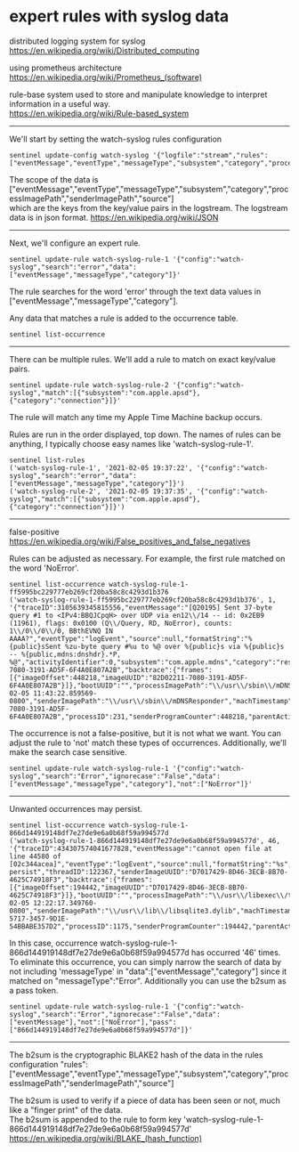 # expert rules with syslog data    

distributed logging system for syslog    
https://en.wikipedia.org/wiki/Distributed_computing    

using prometheus architecture  
https://en.wikipedia.org/wiki/Prometheus_(software)    

rule-base system used to store and manipulate knowledge to interpret information in a useful way.    
https://en.wikipedia.org/wiki/Rule-based_system    

---

We'll start by setting the watch-syslog rules configuration    
```
sentinel update-config watch-syslog '{"logfile":"stream","rules":["eventMessage","eventType","messageType","subsystem","category","processImagePath","senderImagePath","source"]}'
```

The scope of the data is ["eventMessage","eventType","messageType","subsystem","category","processImagePath","senderImagePath","source"]    
which are the keys from the key/value pairs in the logstream.  The logstream data is in json format. 
https://en.wikipedia.org/wiki/JSON    

---


Next, we'll configure an expert rule.  
```
sentinel update-rule watch-syslog-rule-1 '{"config":"watch-syslog","search":"error","data":["eventMessage","messageType","category"]}'
```
The rule searches for the word 'error' through the text data values in ["eventMessage","messageType","category"].   


Any data that matches a rule is added to the occurrence table.
```
sentinel list-occurrence
```

---

There can be multiple rules.  We'll add a rule to match on exact key/value pairs.
```
sentinel update-rule watch-syslog-rule-2 '{"config":"watch-syslog","match":[{"subsystem":"com.apple.apsd"},{"category":"connection"}]}'
``` 
The rule will match any time my Apple Time Machine backup occurs.

Rules are run in the order displayed, top down.  The names of rules can be anything, I typically choose easy names like 'watch-syslog-rule-1'.
```
sentinel list-rules
('watch-syslog-rule-1', '2021-02-05 19:37:22', '{"config":"watch-syslog","search":"error","data":["eventMessage","messageType","category"]}')
('watch-syslog-rule-2', '2021-02-05 19:37:35', '{"config":"watch-syslog","match":[{"subsystem":"com.apple.apsd"},{"category":"connection"}]}')
```

---

false-positive https://en.wikipedia.org/wiki/False_positives_and_false_negatives    

Rules can be adjusted as necessary.  For example, the first rule matched on the word 'NoError'.  
```
sentinel list-occurrence watch-syslog-rule-1-ff5995bc229777eb269cf20ba58c8c4293d1b376
('watch-syslog-rule-1-ff5995bc229777eb269cf20ba58c8c4293d1b376', 1, '{"traceID":3105639345815556,"eventMessage":"[Q20195] Sent 37-byte query #1 to <IPv4:BBQJCpqH> over UDP via en12\\/14 -- id: 0x2EB9 (11961), flags: 0x0100 (Q\\/Query, RD, NoError), counts: 1\\/0\\/0\\/0, BBthEVNQ IN AAAA?","eventType":"logEvent","source":null,"formatString":"%{public}sSent %zu-byte query #%u to %@ over %{public}s via %{public}s -- %{public,mdns:dnshdr}.*P, %@","activityIdentifier":0,"subsystem":"com.apple.mdns","category":"resolver","threadID":100942,"senderImageUUID":"82D02211-7080-3191-AD5F-6F4A0E807A2B","backtrace":{"frames":[{"imageOffset":448218,"imageUUID":"82D02211-7080-3191-AD5F-6F4A0E807A2B"}]},"bootUUID":"","processImagePath":"\\/usr\\/sbin\\/mDNSResponder","timestamp":"2021-02-05 11:43:22.859569-0800","senderImagePath":"\\/usr\\/sbin\\/mDNSResponder","machTimestamp":10854631418804,"messageType":"Default","processImageUUID":"82D02211-7080-3191-AD5F-6F4A0E807A2B","processID":231,"senderProgramCounter":448218,"parentActivityIdentifier":0,"timezoneName":""}\n')
```


The occurrence is not a false-positive, but it is not what we want.  You can adjust the rule to 'not' match these types of occurrences.  Additionally, we'll make the search case sensitive.
```
sentinel update-rule watch-syslog-rule-1 '{"config":"watch-syslog","search":"Error","ignorecase":"False","data":["eventMessage","messageType","category"],"not":["NoError"]}'
```

---


Unwanted occurrences may persist.
```
sentinel list-occurrence watch-syslog-rule-1-866d144919148df7e27de9e6a0b68f59a994577d
('watch-syslog-rule-1-866d144919148df7e27de9e6a0b68f59a994577d', 46, '{"traceID":434307574041677828,"eventMessage":"cannot open file at line 44580 of [02c344acea]","eventType":"logEvent","source":null,"formatString":"%s","activityIdentifier":0,"subsystem":"com.apple.libsqlite3","category":"logging-persist","threadID":122367,"senderImageUUID":"D7017429-8D46-3ECB-8B70-4625C74918F3","backtrace":{"frames":[{"imageOffset":194442,"imageUUID":"D7017429-8D46-3ECB-8B70-4625C74918F3"}]},"bootUUID":"","processImagePath":"\\/usr\\/libexec\\/taskgated","timestamp":"2021-02-05 12:22:17.349760-0800","senderImagePath":"\\/usr\\/lib\\/libsqlite3.dylib","machTimestamp":13189110605203,"messageType":"Error","processImageUUID":"E38C25EC-5717-3457-9D1E-54BBABE357D2","processID":1175,"senderProgramCounter":194442,"parentActivityIdentifier":0,"timezoneName":""}\n')
```
In this case, occurrence watch-syslog-rule-1-866d144919148df7e27de9e6a0b68f59a994577d has occurred '46' times.     
To eliminate this occurrence, you can simply narrow the search of data by not including 'messageType' in "data":["eventMessage","category"] since it matched on "messageType":"Error".
Additionally you can use the b2sum as a pass token.   
```
sentinel update-rule watch-syslog-rule-1 '{"config":"watch-syslog","search":"Error","ignorecase":"False","data":["eventMessage"],"not":["NoError"],"pass":["866d144919148df7e27de9e6a0b68f59a994577d"]}'
```
---

The b2sum is the cryptographic BLAKE2 hash of the data in the rules configuration "rules":["eventMessage","eventType","messageType","subsystem","category","processImagePath","senderImagePath","source"]       

The b2sum is used to verify if a piece of data has been seen or not, much like a "finger print" of the data.    
The b2sum is appended to the rule to form key 'watch-syslog-rule-1-866d144919148df7e27de9e6a0b68f59a994577d'   
https://en.wikipedia.org/wiki/BLAKE_(hash_function)    



